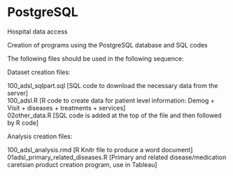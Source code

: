 # PostgreSQL
Hospital data access

Creation of programs using the PostgreSQL database and SQL codes

The following files should be used in the following sequence:

Dataset creation files:

100_adsl_sqlpart.sql [SQL code to download the necessary data from the server]  
100_adsl.R           [R code to create data for patient level information: Demog + Visit + diseases + treatments + services]  
02other_data.R       [SQL code is added at the top of the file and then followed by R code]  


Analysis creation files:

100_adsl_analysis.rmd                  [R Knitr file to produce a word document]  
01adsl_primary_related_diseases.R      [Primary and related disease/medication caretsian product creation program, use in Tableau]
